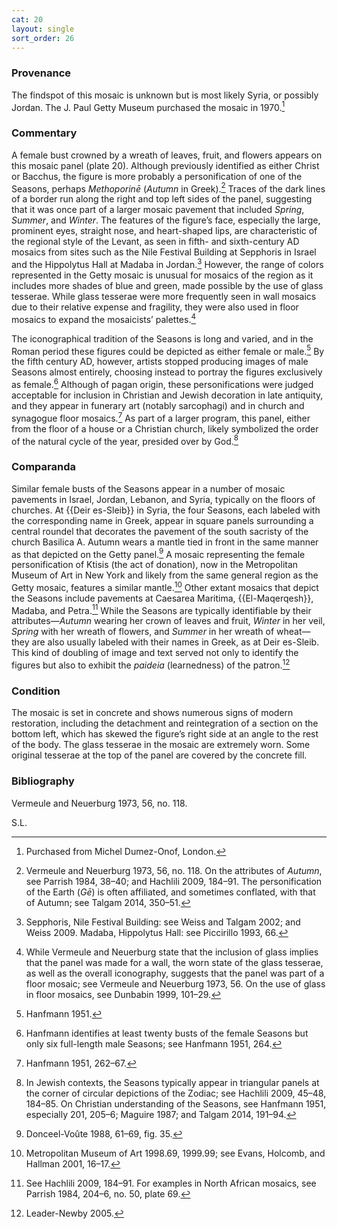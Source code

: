 ```yaml
---
cat: 20
layout: single
sort_order: 26
---
```

### Provenance

The findspot of this mosaic is unknown but is most likely Syria, or possibly Jordan. The J. Paul Getty Museum purchased the mosaic in 1970.[^1]

### Commentary

A female bust crowned by a wreath of leaves, fruit, and flowers appears on this mosaic panel (plate 20). Although previously identified as either Christ or Bacchus, the figure is more probably a personification of one of the Seasons, perhaps *Methoporinē* (*Autumn* in Greek).[^2] Traces of the dark lines of a border run along the right and top left sides of the panel, suggesting that it was once part of a larger mosaic pavement that included *Spring*, *Summer*, and *Winter*. The features of the figure’s face, especially the large, prominent eyes, straight nose, and heart-shaped lips, are characteristic of the regional style of the Levant, as seen in fifth- and sixth-century AD mosaics from sites such as the <span class="popup pic" id="pic_44">Nile Festival Building</span> at <span class="popup location" id="location_21663">Sepphoris</span> in Israel and the <span class="popup pic" id="pic_45">Hippolytus Hall</span> at <span class="popup location" id="location_21755">Madaba</span> in Jordan.[^3] However, the range of colors represented in the Getty mosaic is unusual for mosaics of the region as it includes more shades of blue and green, made possible by the use of glass tesserae. While glass tesserae were more frequently seen in wall mosaics due to their relative expense and fragility, they were also used in floor mosaics to expand the mosaicists’ palettes.[^4]

The iconographical tradition of the Seasons is long and varied, and in the Roman period these figures could be depicted as either female or male.[^5] By the fifth century AD, however, artists stopped producing images of male Seasons almost entirely, choosing instead to portray the figures exclusively as female.[^6] Although of pagan origin, these personifications were judged acceptable for inclusion in Christian and Jewish decoration in late antiquity, and they appear in funerary art (notably sarcophagi) and in church and synagogue floor mosaics.[^7] As part of a larger program, this panel, either from the floor of a house or a Christian church, likely symbolized the order of the natural cycle of the year, presided over by God.[^8]

### Comparanda

Similar female busts of the Seasons appear in a number of mosaic pavements in Israel, Jordan, Lebanon, and Syria, typically on the floors of churches. At {{Deir es-Sleib}} in Syria, the four Seasons, each labeled with the corresponding name in Greek, appear in square panels surrounding a central roundel that decorates the pavement of the south sacristy of the church Basilica A. Autumn wears a mantle tied in front in the same manner as that depicted on the Getty panel.[^9] A mosaic representing the female <span class="popup pic" id="pic_46">personification of Ktisis</span> (the act of donation), now in the Metropolitan Museum of Art in New York and likely from the same general region as the Getty mosaic, features a similar mantle.[^10] Other extant mosaics that depict the <span class="popup pic" id="pic_47">Seasons</span> include pavements at <span class="popup location" id="location_21755">Caesarea Maritima</span>, {{El-Maqerqesh}}, <span class="popup location" id="location_21755">Madaba</span>, and <span class="popup location" id="location_21090">Petra</span>.[^11] While the Seasons are typically identifiable by their attributes—*Autumn* wearing her crown of leaves and fruit, *Winter* in her veil, *Spring* with her wreath of flowers, and *Summer* in her wreath of wheat—they are also usually labeled with their names in Greek, as at Deir es-Sleib. This kind of doubling of image and text served not only to identify the figures but also to exhibit the *paideia* (learnedness) of the patron.[^12]

### Condition

The mosaic is set in concrete and shows numerous signs of modern restoration, including the detachment and reintegration of a section on the bottom left, which has skewed the figure’s right side at an angle to the rest of the body. The glass tesserae in the mosaic are extremely worn. Some original tesserae at the top of the panel are covered by the concrete fill.

### Bibliography

Vermeule and Neuerburg 1973, 56, no. 118.

S.L.

[^1]: Purchased from Michel Dumez-Onof, London.

[^2]: Vermeule and Neuerburg 1973, 56, no. 118. On the attributes of *Autumn*, see Parrish 1984, 38–40; and Hachlili 2009, 184–91. The personification of the Earth (*Gē*) is often affiliated, and sometimes conflated, with that of Autumn; see Talgam 2014, 350–51.

[^3]: Sepphoris, Nile Festival Building: see Weiss and Talgam 2002; and Weiss 2009. Madaba, Hippolytus Hall: see Piccirillo 1993, 66.

[^4]: While Vermeule and Neuerburg state that the inclusion of glass implies that the panel was made for a wall, the worn state of the glass tesserae, as well as the overall iconography, suggests that the panel was part of a floor mosaic; see Vermeule and Neuerburg 1973, 56. On the use of glass in floor mosaics, see Dunbabin 1999, 101–29.

[^5]: Hanfmann 1951.

[^6]: Hanfmann identifies at least twenty busts of the female Seasons but only six full-length male Seasons; see Hanfmann 1951, 264.

[^7]: Hanfmann 1951, 262–67.

[^8]: In Jewish contexts, the Seasons typically appear in triangular panels at the corner of circular depictions of the Zodiac; see Hachlili 2009, 45–48, 184–85. On Christian understanding of the Seasons, see Hanfmann 1951, especially 201, 205–6; Maguire 1987; and Talgam 2014, 191–94.

[^9]: Donceel-Voûte 1988, 61–69, fig. 35.

[^10]: Metropolitan Museum of Art 1998.69, 1999.99; see Evans, Holcomb, and Hallman 2001, 16–17.

[^11]: See Hachlili 2009, 184–91. For examples in North African mosaics, see Parrish 1984, 204–6, no. 50, plate 69.

[^12]: Leader-Newby 2005.
